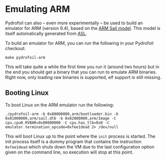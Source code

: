 # Emulating ARM

Pydrofoil can also – even more experimentally – be used to build an emulator
for ARM (version 9.4), based on the [ARM Sail
model](https://github.com/rems-project/sail-arm). This model is itself
automatically generated from [ASL](https://github.com/rems-project/asl_to_sail).

To build an emulator for ARM, you can run the following in your Pydrofoil
checkout:

```
make pydrofoil-arm
```

This will take quite a while the first time you run it (around two hours) but
in the end you should get a binary that you can run to emulate ARM binaries.
Right now, only loading raw binaries is supported, elf support is still
missing.

## Booting Linux

To boot Linux on the ARM emulator run the following:

```
./pydrofoil-arm -b 0x80000000,arm/bootloader.bin -b 0x81000000,arm/sail.dtb -b 0x82080000,arm/Image -C cpu.cpu0.RVBAR=0x80000000 -C cpu.has_tlb=0x0 -C emulator.termination_opcode=0xfee1dead 2> /dev/null
```

This will boot Linux up to the point where the `init` process is started. The
init process itself is a dummy program that contains the instruction
`0xfee1dead` which shuts down the VM due to the last configuration option
given on the command line, so execution will stop at this point.
